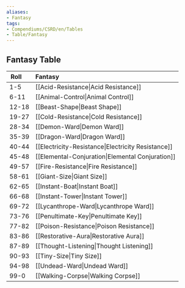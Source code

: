 ```yaml
---
aliases:
- Fantasy
tags:
- Compendiums/CSRD/en/Tables
- Table/Fantasy
---
```


## Fantasy Table
|  Roll &nbsp; &nbsp; | Fantasy  |
| ------------- | :----------- |
| 1-5 | [[Acid-Resistance\|Acid Resistance]] |
| 6-11 | [[Animal-Control\|Animal Control]] |
| 12-18 | [[Beast-Shape\|Beast Shape]] |
| 19-27 | [[Cold-Resistance\|Cold Resistance]] |
| 28-34 | [[Demon-Ward\|Demon Ward]] |
| 35-39 | [[Dragon-Ward\|Dragon Ward]] |
| 40-44 | [[Electricity-Resistance\|Electricity Resistance]] |
| 45-48 | [[Elemental-Conjuration\|Elemental Conjuration]] |
| 49-57 | [[Fire-Resistance\|Fire Resistance]] |
| 58-61 | [[Giant-Size\|Giant Size]] |
| 62-65 | [[Instant-Boat\|Instant Boat]] |
| 66-68 | [[Instant-Tower\|Instant Tower]] |
| 69-72 | [[Lycanthrope-Ward\|Lycanthrope Ward]] |
| 73-76 | [[Penultimate-Key\|Penultimate Key]] |
| 77-82 | [[Poison-Resistance\|Poison Resistance]] |
| 83-86 | [[Restorative-Aura\|Restorative Aura]] |
| 87-89 | [[Thought-Listening\|Thought Listening]] |
| 90-93 | [[Tiny-Size\|Tiny Size]] |
| 94-98 | [[Undead-Ward\|Undead Ward]] |
| 99-0 | [[Walking-Corpse\|Walking Corpse]] |